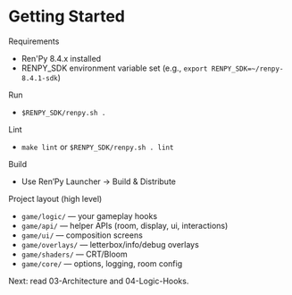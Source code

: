 # Getting Started

Requirements
- Ren'Py 8.4.x installed
- RENPY_SDK environment variable set (e.g., `export RENPY_SDK=~/renpy-8.4.1-sdk`)

Run
- `$RENPY_SDK/renpy.sh .`

Lint
- `make lint` or `$RENPY_SDK/renpy.sh . lint`

Build
- Use Ren’Py Launcher → Build & Distribute

Project layout (high level)
- `game/logic/` — your gameplay hooks
- `game/api/` — helper APIs (room, display, ui, interactions)
- `game/ui/` — composition screens
- `game/overlays/` — letterbox/info/debug overlays
- `game/shaders/` — CRT/Bloom
- `game/core/` — options, logging, room config

Next: read 03-Architecture and 04-Logic-Hooks.

